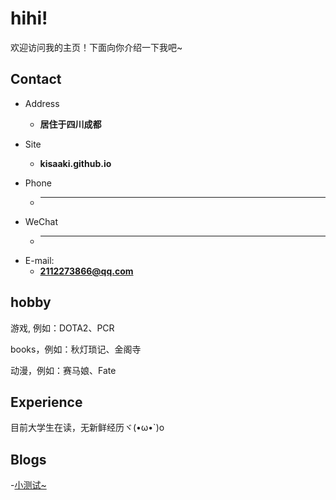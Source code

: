 # hihi!
欢迎访问我的主页！下面向你介绍一下我吧\~

<!-- .slide -->

## Contact

- Address
  - **居住于四川成都**
  
- Site
  - **kisaaki.github.io**


<!-- .slide vertical=true -->

- Phone
  - ****
- WeChat
  - ****
- E-mail:
  - **2112273866@qq.com**

<!-- .slide -->

## hobby

<!-- .slide vertical=true -->
游戏,
例如：DOTA2、PCR
<!-- .slide vertical=true -->
books，例如：秋灯琐记、金阁寺
<!-- .slide vertical=true -->
动漫，例如：赛马娘、Fate
<!-- .slide -->

## Experience

<!-- .slide vertical=true -->
目前大学生在读，无新鲜经历ヾ(•ω•`)o
<!-- .slide -->

## Blogs

<!-- .slide vertical=true -->

-[小测试~](./_posts/2022-04-05-示例.md)
<!-- .slide -->

